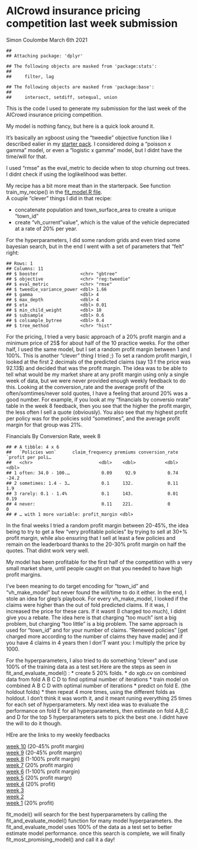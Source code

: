 AICrowd insurance pricing competition last week submission
================
Simon Coulombe
March 6th 2021

    ## 
    ## Attaching package: 'dplyr'

    ## The following objects are masked from 'package:stats':
    ## 
    ##     filter, lag

    ## The following objects are masked from 'package:base':
    ## 
    ##     intersect, setdiff, setequal, union

This is the code I used to generate my submission for the last week of
the AICrowd insurance pricing competition.

My model is nothing fancy, but here is a quick look around it.

It’s basically an xgboost using the “tweedie” objective function like I
described ealier in my [starter
pack](https://github.com/SimonCoulombe/aicrowd_insurancepricing_starterpack).
I considered doing a “poisson x gamma” model, or even a “logistic x
gamma” model, but I didnt have the time/will for that.

I used “rmse” as the eval\_metric to decide when to stop churning out
trees. I didnt check if using the loglikelihood was better.

My recipe has a bit more meat than in the starterpack. See function
train\_my\_recipe() in the [fit\_model.R
file](https://github.com/SimonCoulombe/aicrowd_insurancepricing_last_week/blob/main/fit_model.R).  
A couple “clever” things I did in that recipe:

-   concatenate population and town\_surface\_area to create a unique
    “town\_id”  
-   create “vh\_current”value", which is the value of the vehicle
    depreciated at a rate of 20% per year.

For the hyperparameters, I did some random grids and even tried some
bayesian search, but in the end I went with a set of parameters that
“felt” right:

    ## Rows: 1
    ## Columns: 11
    ## $ booster                <chr> "gbtree"
    ## $ objective              <chr> "reg:tweedie"
    ## $ eval_metric            <chr> "rmse"
    ## $ tweedie_variance_power <dbl> 1.66
    ## $ gamma                  <dbl> 4
    ## $ max_depth              <dbl> 4
    ## $ eta                    <dbl> 0.01
    ## $ min_child_weight       <dbl> 10
    ## $ subsample              <dbl> 0.6
    ## $ colsample_bytree       <dbl> 0.4
    ## $ tree_method            <chr> "hist"

For the pricing, I tried a very basic approach of a 20% profit margin
and a minimum price of 25$ for about half of the 10 practice weeks. For
the other half, I used the same model, but I set a random profit margin
between 1 and 100%. This is another “clever” thing I tried ;) To set a
random profit margin, I looked at the first 2 decimals of the predicted
claims (say 13 f the price was 92.13$) and decided that was the profit
margin. The idea was to be able to tell what would be my market share at
any profit margin using only a single week of data, but we were never
provided enough weekly feedback to do this. Looking at the
conversion\_rate and the average profit of the often/somtimes/never sold
quotes, I have a feeling that around 20% was a good number. For example,
if you look at my “financials by conversio nrate” table in the week 8
feedback, then you see that the higher the profit margin, the less often
I sell a quote (obviously). You also see that my highest profit per
policy was for the policies sold “sometimes”, and the average profit
margin for that group was 21%.

Financials By Conversion Rate, week 8

    ## # A tibble: 4 x 6
    ##   `Policies won`      claim_frequency premiums conversion_rate `profit per poli…
    ##   <chr>                         <dbl>    <dbl>           <dbl>             <dbl>
    ## 1 often: 34.0 - 100.…            0.09     92.9            0.74            -24.2 
    ## 2 sometimes: 1.4 - 3…            0.1     132.             0.11              1.9 
    ## 3 rarely: 0.1 - 1.4%             0.1     143.             0.01              0.19
    ## 4 never:                         0.11    221.             0                 0   
    ## # … with 1 more variable: profit_margin <dbl>

In the final weeks I tried a random profit margin between 20-45%, the
idea being to try to get a few “very profitable policies” by trying to
sell at 30+% profit margin, while also ensuring that I sell at least a
few policies and remain on the leaderboard thanks to the 20-30% profit
margin on half the quotes. That didnt work very well.

My model has been profitable for the first half of the competition with
a very small market share, until people caught on that you needed to
have high profit margins.

I’ve been meaning to do target encoding for “town\_id” and
“vh\_make\_model” but never found the will/time to do it either. In the
end, I stole an idea for glep’s playbook. For every vh\_make\_model, I
looked if the claims were higher than the out of fold predicted claims.
If it was, I increased the price for these cars. If it wasnt (I charged
too much), I didnt give you a rebate. The idea here is that charging
“too much” isnt a big problem, but charging “too little” is a big
problem. The same approach is used for “town\_id” and for your number of
claims. “Renewed policies” \[get charged more according to the number of
claims they have made\] and if you have 4 claims in 4 years then I don’T
want you: I multiply the price by 1000.

For the hyperparameters, I also tried to do something “clever” and use
100% of the training data as a test set.Here are the steps as seen in
fit\_and\_evaluate\_model() : \* create 5 20% folds. \* do xgb.cv on
combined data from fold A B C D to find optimal number of iterations \*
train model on combined A B C D with optimal number of iterations \*
predict on fold E. (the holdout folds) \* then repeat 4 more times,
using the different folds as holdout. I don’t think it was worth it, and
it meant runing everything 25 times for each set of hyperparameters. My
next idea was to evaluate the performance on fold E for all
hyperparameters, then estimate on fold A,B,C and D for the top 5
hyperparameters sets to pick the best one. I didnt have the will to do
it though.

HEre are the links to my weekly feedbacks

[week
10](https://imperial-college-insurance-pricing-game.s3.eu-central-1.amazonaws.com/week-10/0f9f9bb8-cdd1-4bbc-bbcc-6a92fda83aa5.html)
(20-45% profit margin)  
[week
9](https://imperial-college-insurance-pricing-game.s3.eu-central-1.amazonaws.com/week-9/aac0836d-c99d-462d-8da2-69c64237e604.html)
(20-45% profit margin)  
[week
8](https://imperial-college-insurance-pricing-game.s3.eu-central-1.amazonaws.com/week-8/78813c62-115a-4c34-86cd-a7688b62c0a2.html)
(1-100% profit margin)  
[week
7](https://imperial-college-insurance-pricing-game.s3.eu-central-1.amazonaws.com/week-7/34fc144a-ef88-40e3-885e-f6ec8d23359e.html)
(20% profit margin)  
[week
6](https://imperial-college-insurance-pricing-game.s3.eu-central-1.amazonaws.com/week-6/20d6f746-98b3-4fd9-8d2e-8050784e5adc.html)
(1-100% profit margin)  
[week
5](https://imperial-college-insurance-pricing-game.s3.eu-central-1.amazonaws.com/week-5/17190f91-87e3-4e42-bc9f-c5c73ed109f9.html)
(20% profit margn)  
[week
4](https://imperial-college-insurance-pricing-game.s3.eu-central-1.amazonaws.com/week-4/f1f63a62-5573-4662-a57b-fc90751ec547.html)
(20% profit)  
[week
3](https://imperial-college-insurance-pricing-game.s3.eu-central-1.amazonaws.com/week-3/4349b127-93f7-441f-aaca-956ab6283bed.html)  
[week
2](https://imperial-college-insurance-pricing-game.s3.eu-central-1.amazonaws.com/week-2/3ce37802-637c-4558-942c-311bd69dd7a1.html)  
[week
1](https://imperial-college-insurance-pricing-game.s3.eu-central-1.amazonaws.com/week-1/e2af6629-2ac6-44f8-87a6-6751d32d24a6.html)
(20% profit)

fit\_model() will search for the best hyperparameters by calling the
fit\_and\_evaluate\_model() function for many model hyperparameters. the
fit\_and\_evaluate\_model uses 100% of the data as a test set to better
estimate model performance. once this search is complete, we will
finally fit\_most\_promising\_model() and call it a day!
